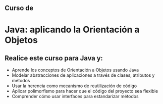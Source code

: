 ## Curso de
# Java: aplicando la Orientación a Objetos

## Realice este curso para Java y:
  - Aprende los conceptos de Orientación a Objetos usando Java
  - Modelar abstracciones de aplicaciones a través de clases, atributos y métodos
  - Usar la herencia como mecanismo de reutilización de código
  - Aplicar polimorfismo para hacer que el código del proyecto sea flexible
  - Comprender cómo usar interfaces para estandarizar métodos
